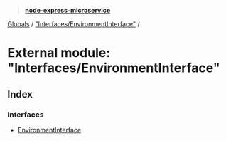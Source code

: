 > **[node-express-microservice](../README.md)**

[Globals](../globals.md) / ["Interfaces/EnvironmentInterface"](_interfaces_environmentinterface_.md) /

# External module: "Interfaces/EnvironmentInterface"

## Index

### Interfaces

* [EnvironmentInterface](../interfaces/_interfaces_environmentinterface_.environmentinterface.md)